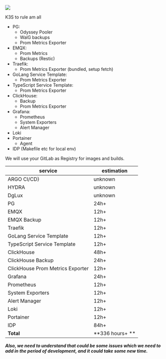 
[![](https://mermaid.ink/img/pako:eNqVVltP2zAU_iuR91oQuUGbh0nQIEC0oixMTFOlySQnqUdqR7bD2iH--5xLc21W6qf4O9-52cfn5B35LADkoDBmf_wV5lJ7cpdUU0ukLxHHyUp74NsCydYDlqtXgAS4dnLyVbsHyQaFt9uA42FVjiUTg-JneLkLgEoSEh9LwmjBBBp0wnNvZunGru3UAm9G6GvDQ7YUOI2Jf8tSAT3JggkZcfAeZz3R_PHpRw_00hfhc5LU4TWE12tM4r7K3OthrQOuEmzlsuDsN_iyk8wcE5oflktEgqW_At4xXuE5zXBdECSi90T-l2cO8SqHlxTHW0l8ke-mWeEMxeaBlIRGQ-LvAvgcUxzBWt32EOuZBBE0pa1juuLsdZd6JfBjLIQLoRaxiGkhiWPnSzg571RPdq_TOBWyeXSLNI6njFJ14upmRcbJoyj86J8lGp8lmkO1XRfkoRhrZm633urHqxjHqwxmUD22QwlUxKKidjv9WAXjWIXB0C-jdkHeurPpL6WmUK2DesDf1Nup0flVKvrcHG1x-14zMfGh4dd7IxJ81uknJdrqJyV2ubirsRugkHVa_g0SVr3Svl_1QKBFyda1ekPqlXuAub9q-CliLE3v1PRDBOMQoXsVqjF26qysIsdxslddsFqNez-_Ig7UwD6zWWMqWSwNwhjzQsl7g1iWs6MjUl16sy3utzSVw_VkK9NqT7rdjbe8N0wVHb4x5crB1mggO--NGdGbn_vMVH2o0QZbYRRvoJlMr2E2gL2HWjnb3WY17rqlmUt7dYhGaA1cFX-gflPeM2yJ5EpNiyVy1GcAIU5juURL-qGoOJXM21IfOSGOBYxQmgSqwFyCVZmvKzTBFDnvaIOcE0O3T63J-Nw6t23rQrf0EdoixzRPDcOYWJZhnFnG5GJif4zQX8aUCf10bJ7pE1sfj23DMM3xZOflOiAqm8oJ5Nt58YOV_2fljn_mViRP4eMfNmrjDA?type=png)](https://mermaid.live/edit#pako:eNqVVltP2zAU_iuR91oQuUGbh0nQIEC0oixMTFOlySQnqUdqR7bD2iH--5xLc21W6qf4O9-52cfn5B35LADkoDBmf_wV5lJ7cpdUU0ukLxHHyUp74NsCydYDlqtXgAS4dnLyVbsHyQaFt9uA42FVjiUTg-JneLkLgEoSEh9LwmjBBBp0wnNvZunGru3UAm9G6GvDQ7YUOI2Jf8tSAT3JggkZcfAeZz3R_PHpRw_00hfhc5LU4TWE12tM4r7K3OthrQOuEmzlsuDsN_iyk8wcE5oflktEgqW_At4xXuE5zXBdECSi90T-l2cO8SqHlxTHW0l8ke-mWeEMxeaBlIRGQ-LvAvgcUxzBWt32EOuZBBE0pa1juuLsdZd6JfBjLIQLoRaxiGkhiWPnSzg571RPdq_TOBWyeXSLNI6njFJ14upmRcbJoyj86J8lGp8lmkO1XRfkoRhrZm633urHqxjHqwxmUD22QwlUxKKidjv9WAXjWIXB0C-jdkHeurPpL6WmUK2DesDf1Nup0flVKvrcHG1x-14zMfGh4dd7IxJ81uknJdrqJyV2ubirsRugkHVa_g0SVr3Svl_1QKBFyda1ekPqlXuAub9q-CliLE3v1PRDBOMQoXsVqjF26qysIsdxslddsFqNez-_Ig7UwD6zWWMqWSwNwhjzQsl7g1iWs6MjUl16sy3utzSVw_VkK9NqT7rdjbe8N0wVHb4x5crB1mggO--NGdGbn_vMVH2o0QZbYRRvoJlMr2E2gL2HWjnb3WY17rqlmUt7dYhGaA1cFX-gflPeM2yJ5EpNiyVy1GcAIU5juURL-qGoOJXM21IfOSGOBYxQmgSqwFyCVZmvKzTBFDnvaIOcE0O3T63J-Nw6t23rQrf0EdoixzRPDcOYWJZhnFnG5GJif4zQX8aUCf10bJ7pE1sfj23DMM3xZOflOiAqm8oJ5Nt58YOV_2fljn_mViRP4eMfNmrjDA)


K3S to rule am all
- PG: 
	- Odyssey Pooler
	- WalG backups
	- Prom Metrics Exporter
- EMQX: 
	- Prom Metrics
	- Backups (Restic) 
- Traefik: 
	- Prom Metrics Exporter (bundled, setup fetch)
- GoLang Service Template: 
	- Prom Metrics Exporter
- TypeScript Service Template: 
	- Prom Metrics Exporter
- ClickHouse: 
	- Backup
	- Prom Metrics Exporter
- Grafana:
	- Prometheus
	- System Exporters
	- Alert Manager
- Loki
- Portainer
	- Agent
- IDP (Makefile etc for local env)


We will use your GitLab as Registry for images and builds.

service | estimation
---- | ---
ARGO CI/CD}| unknown
HYDRA| unknown
DgLux | unknown
PG | 24h+
EMQX | 12h+
EMQX Backup | 12h+
Traefik | 12h+
GoLang Service Template | 12h+
TypeScript Service Template | 12h+
ClickHouse | 48h+
ClickHouse Backup | 24h+
ClickHouse Prom Metrics Exporter | 12h+
Grafana | 24h+
Prometheus | 12h+
System Exporters | 12h+
Alert Manager | 12h+
Loki | 12h+
Portainer | 12h+
IDP | 84h+
**Total** | **336 hours+ **

***Also, we need to understand that could be some issues which we need to add in the period of development, and it could take some new time.***

